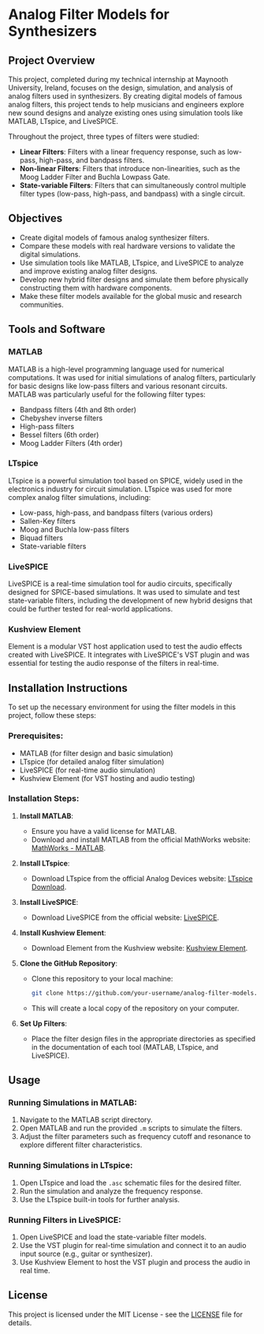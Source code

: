 # Analog Filter Models for Synthesizers

## Project Overview

This project, completed during my technical internship at Maynooth University, Ireland, focuses on the design, simulation, and analysis of analog filters used in synthesizers. By creating digital models of famous analog filters, this project tends to help musicians and engineers explore new sound designs and analyze existing ones using simulation tools like MATLAB, LTspice, and LiveSPICE.

Throughout the project, three types of filters were studied:
- **Linear Filters**: Filters with a linear frequency response, such as low-pass, high-pass, and bandpass filters.
- **Non-linear Filters**: Filters that introduce non-linearities, such as the Moog Ladder Filter and Buchla Lowpass Gate.
- **State-variable Filters**: Filters that can simultaneously control multiple filter types (low-pass, high-pass, and bandpass) with a single circuit.

## Objectives

- Create digital models of famous analog synthesizer filters.
- Compare these models with real hardware versions to validate the digital simulations.
- Use simulation tools like MATLAB, LTspice, and LiveSPICE to analyze and improve existing analog filter designs.
- Develop new hybrid filter designs and simulate them before physically constructing them with hardware components.
- Make these filter models available for the global music and research communities.

## Tools and Software

### MATLAB
MATLAB is a high-level programming language used for numerical computations. It was used for initial simulations of analog filters, particularly for basic designs like low-pass filters and various resonant circuits. MATLAB was particularly useful for the following filter types:
- Bandpass filters (4th and 8th order)
- Chebyshev inverse filters
- High-pass filters
- Bessel filters (6th order)
- Moog Ladder Filters (4th order)

### LTspice
LTspice is a powerful simulation tool based on SPICE, widely used in the electronics industry for circuit simulation. LTspice was used for more complex analog filter simulations, including:
- Low-pass, high-pass, and bandpass filters (various orders)
- Sallen-Key filters
- Moog and Buchla low-pass filters
- Biquad filters
- State-variable filters

### LiveSPICE
LiveSPICE is a real-time simulation tool for audio circuits, specifically designed for SPICE-based simulations. It was used to simulate and test state-variable filters, including the development of new hybrid designs that could be further tested for real-world applications.

### Kushview Element
Element is a modular VST host application used to test the audio effects created with LiveSPICE. It integrates with LiveSPICE's VST plugin and was essential for testing the audio response of the filters in real-time.

## Installation Instructions

To set up the necessary environment for using the filter models in this project, follow these steps:

### Prerequisites:
- MATLAB (for filter design and basic simulation)
- LTspice (for detailed analog filter simulation)
- LiveSPICE (for real-time audio simulation)
- Kushview Element (for VST hosting and audio testing)

### Installation Steps:
1. **Install MATLAB**:
   - Ensure you have a valid license for MATLAB.
   - Download and install MATLAB from the official MathWorks website: [MathWorks - MATLAB](https://www.mathworks.com/products/matlab.html).

2. **Install LTspice**:
   - Download LTspice from the official Analog Devices website: [LTspice Download](https://www.analog.com/en/design-center/design-tools-and-calculators/ltspice-simulator.html).
   
3. **Install LiveSPICE**:
   - Download LiveSPICE from the official website: [LiveSPICE](http://www.livespice.org/).

4. **Install Kushview Element**:
   - Download Element from the Kushview website: [Kushview Element](https://kushview.net/element/).

5. **Clone the GitHub Repository**:
   - Clone this repository to your local machine:
     ```bash
     git clone https://github.com/your-username/analog-filter-models.git
     ```
   - This will create a local copy of the repository on your computer.

6. **Set Up Filters**:
   - Place the filter design files in the appropriate directories as specified in the documentation of each tool (MATLAB, LTspice, and LiveSPICE).

## Usage

### Running Simulations in MATLAB:
1. Navigate to the MATLAB script directory.
2. Open MATLAB and run the provided `.m` scripts to simulate the filters.
3. Adjust the filter parameters such as frequency cutoff and resonance to explore different filter characteristics.

### Running Simulations in LTspice:
1. Open LTspice and load the `.asc` schematic files for the desired filter.
2. Run the simulation and analyze the frequency response.
3. Use the LTspice built-in tools for further analysis.

### Running Filters in LiveSPICE:
1. Open LiveSPICE and load the state-variable filter models.
2. Use the VST plugin for real-time simulation and connect it to an audio input source (e.g., guitar or synthesizer).
3. Use Kushview Element to host the VST plugin and process the audio in real time.

## License

This project is licensed under the MIT License - see the [LICENSE](LICENSE) file for details.
